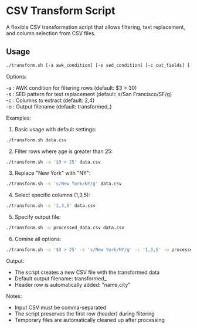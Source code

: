 # CSV Transform Script

A flexible CSV transformation script that allows filtering, text replacement, and column selection from CSV files.

## Usage

```bash
./transform.sh [-a awk_condition] [-s sed_condition] [-c cut_fields] [-o output_file] <path-to-file>
```

Options: 

-a : AWK condition for filtering rows (default: $3 > 30) \
-s : SED pattern for text replacement (default: s/San Francisco/SF/g) \
-c : Columns to extract (default: 2,4) \
-o : Output filename (default: transformed_<input-filename>)

Examples:

1. Basic usage with default settings:

```bash
./transform.sh data.csv
```

2. Filter rows where age is greater than 25:
```bash
./transform.sh -a '$3 > 25' data.csv
```

3. Replace "New York" with "NY":
```bash
./transform.sh -s 's/New York/NY/g' data.csv
```

4. Select specific columns (1,3,5):
```bash
./transform.sh -c '1,3,5' data.csv
```

5. Specify output file:
```bash
./transform.sh -o processed_data.csv data.csv
```

6. Comine all options:
```bash
./transform.sh -a '$3 > 25' -s 's/New York/NY/g' -c '1,3,5' -o processed_data.csv data.csv
```

Output:
- The script creates a new CSV file with the transformed data
- Default output filename: transformed_<input-filename>
- Header row is automatically added: "name,city"

Notes:
- Input CSV must be comma-separated
- The script preserves the first row (header) during filtering
- Temporary files are automatically cleaned up after processing
